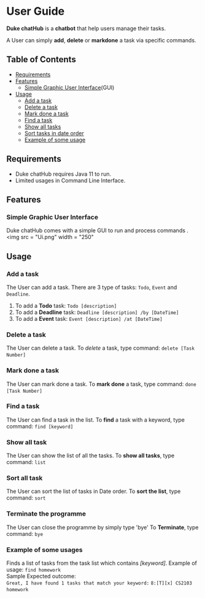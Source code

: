 # User Guide
**Duke chatHub** is a **chatbot** that help users manage their tasks.

A User can simply **add**, **delete** or **markdone** a task via specific commands.

## Table of Contents
- [Requirements](#requirements)
- [Features](#features)
    - [Simple Graphic User Interface](#simple-graphic-user-interface)(GUI)
- [Usage](#usage)
    - [Add a task](#add-a-task)
    - [Delete a task](#delete-a-task)
    - [Mark done a task](#mark-done-a-task)
    - [Find a task](#find-a-task)
    - [Show all tasks](#show-all-task)
    - [Sort tasks in date order](#sort-all-task)
    - [Example of some usage](#Example-of-some-usages)
## Requirements
- Duke chatHub requires Java 11 to run.
- Limited usages in Command Line Interface.
## Features 
### Simple Graphic User Interface
Duke chatHub comes with a simple GUI to run and process commands .
<img src = "Ui.png" width = "250"

## Usage
### Add a task 
The User can add a task.
There are 3 type of tasks: `Todo`, `Event` and `Deadline`.
1. To add a **Todo** task: `Todo [description]`
2. To add a **Deadline** task: `Deadline [description] /by [DateTime]`
3. To add a **Event** task: `Event [description] /at [DateTime]`
### Delete a task
The User can delete a task.
To *delete* a task, type command: `delete [Task Number]`
### Mark done a task
The User can mark done a task.
To **mark done** a task, type command: `done [Task Number]`
### Find a task
The User can find a task in the list.
To **find** a task with a keyword, type command: `find [keyword]`
### Show all task
The User can show the list of all the tasks.
To **show all tasks**, type command: `list`
### Sort all task
The User can sort the list of tasks in Date order.
To **sort the list**, type command: `sort`
### Terminate the programme
The User can close the programme by simply type 'bye'
To **Terminate**, type command: `bye`

### Example of some usages
Finds a list of tasks from the task list which contains *[keyword]*.
Example of usage: `find homework`\
Sample Expected outcome: \
`Great, I have found 1 tasks that match your keyword:` 
`8:[T][x] CS2103 homework`
